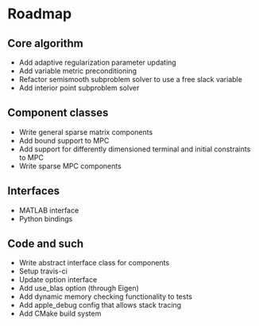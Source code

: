 # Roadmap

## Core algorithm
- Add adaptive regularization parameter updating
- Add variable metric preconditioning
- Refactor semismooth subproblem solver to use a free slack variable
- Add interior point subproblem solver

## Component classes
- Write general sparse matrix components
- Add bound support to MPC
- Add support for differently dimensioned terminal and initial constraints to MPC
- Write sparse MPC components

## Interfaces
- MATLAB interface
- Python bindings

## Code and such
- Write abstract interface class for components
- Setup travis-ci
- Update option interface
- Add use_blas option (through Eigen)
- Add dynamic memory checking functionality to tests
- Add apple_debug config that allows stack tracing
- Add CMake build system
